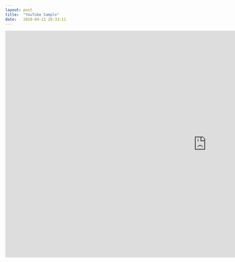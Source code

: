 ```yaml
---
layout: post
title:  "YouTube Sample"
date:   2020-04-21 20:33:11
---
```


<iframe width="1280" height="720" src="https://www.youtube.com/embed/y78W8e_zeTg" align="center" frameborder="0" allow="accelerometer; autoplay; encrypted-media; gyroscope; picture-in-picture" allowfullscreen></iframe>
